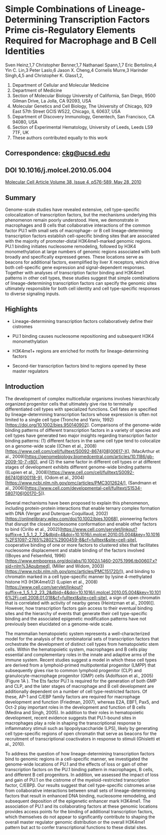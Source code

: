 # Simple Combinations of Lineage-Determining Transcription Factors Prime cis-Regulatory Elements Required for Macrophage and B Cell Identities

Sven Heinz,1,7 Christopher Benner,1,7 Nathanael Spann,1,7 Eric Bertolino,4 Yin C. Lin,3 Peter Laslo,6 Jason X. Cheng,4
Cornelis Murre,3 Harinder Singh,4,5 and Christopher K. Glass1,2,
1. Department of Cellular and Molecular Medicine
2. Department of Medicine
3. Section of Molecular Biology University of California, San Diego, 9500 Gilman Drive, La Jolla, CA 92093, USA
4. Molecular Genetics and Cell Biology, The University of Chicago, 929 East 57th Street GCIS W522, Chicago, IL 60637, USA
5. Department of Discovery Immunology, Genentech, San Francisco, CA 94080, USA
6. Section of Experimental Hematology, University of Leeds, Leeds LS9 7TF, UK
7. These authors contributed equally to this work

## Correspondence: ckg@ucsd.edu
## DOI 10.1016/j.molcel.2010.05.004

[Molecular Cell Article Volume 38, Issue 4, p576-589, May 28, 2010](https://doi.org/10.1016/j.molcel.2010.05.004)

## Summary

Genome-scale studies have revealed extensive, cell type-specific colocalization of transcription factors, but the mechanisms underlying this phenomenon remain poorly understood. Here, we demonstrate in macrophages and B cells that collaborative interactions of the common factor PU.1 with small sets of macrophage- or B cell lineage-determining transcription factors establish cell-specific binding sites that are associated with the majority of promoter-distal H3K4me1-marked genomic regions. PU.1 binding initiates nucleosome remodeling, followed by H3K4 monomethylation at large numbers of genomic regions associated with both broadly and specifically expressed genes. These locations serve as beacons for additional factors, exemplified by liver X receptors, which drive both cell-specific gene expression and signal-dependent responses. Together with analyses of transcription factor binding and H3K4me1 patterns in other cell types, these studies suggest that simple combinations of lineage-determining transcription factors can specify the genomic sites ultimately responsible for both cell identity and cell type-specific responses to diverse signaling inputs.

## Highlights

* Lineage-determining transcription factors collaboratively define their cistromes

* PU.1 binding causes nucleosome repositioning and subsequent H3K4 monomethylation 

* H3K4me1+ regions are enriched for motifs for lineage-determining factors

* Second-tier transcription factors bind to regions opened by these master regulators

## Introduction 

The development of complex multicellular organisms involves hierarchically organized progenitor cells that ultimately give rise to terminally differentiated cell types with specialized functions. Cell fates are specified by lineage-determining transcription factors whose expression is often not limited to a single cell type (Tronche and Yaniv, 1992)[https://doi.org/10.1002/bies.950140902]. Comparisons of the genome-wide binding patterns of different transcription factors in a variety of species and cell types have generated two major insights regarding transcription factor binding patterns: (1) different factors in the same cell type tend to colocalize on a genome-wide scale ((Chen et al., 2008)[https://www.cell.com/cell/fulltext/S0092-8674(08)00617-X], (MacArthur et al., 2009)[https://genomebiology.biomedcentral.com/articles/10.1186/gb-2009-10-7-r80], and (2) the same factor in different cell types or at different stages of development exhibits different genome-wide binding patterns ((Lupien et al., 2008)[https://www.cell.com/cell/fulltext/S0092-8674(08)00118-9], (Odom et al., 2004)[https://www.ncbi.nlm.nih.gov/pmc/articles/PMC3012624/], (Sandmann et al., 2006)[https://www.cell.com/developmental-cell/fulltext/S1534-5807(06)00170-5]).

Several mechanisms have been proposed to explain this phenomenon, including protein-protein interactions that enable ternary complex formation with DNA (Verger and Duterque-Coquillaud, 2002)[https://onlinelibrary.wiley.com/doi/10.1002/bies.10068], pioneering factors that disrupt the closed nucleosome conformation and enable other factors to bind (Cirillo et al., 2002)[https://www.cell.com/servlet/linkout?suffix=e_1_5_1_2_7_2&dbid=4&doi=10.1016/j.molcel.2010.05.004&key=10.1016%2FS1097-2765%2802%2900459-8&cf=fulltext&site=cell-site], cooperative binding of one or more factors to clustered sites that facilitates nucleosome displacement and stable binding of the factors involved ((Boyes and Felsenfeld, 1996)[https://www.embopress.org/doi/abs/10.1002/j.1460-2075.1996.tb00607.x?sid=nlm%3Apubmed], (Miller and Widom, 2003)[https://www.ncbi.nlm.nih.gov/pmc/articles/PMC151720/]), and binding to chromatin marked in a cell type-specific manner by lysine 4-methylated histone H3 (H3K4me1/2) (Lupien et al., 2008)[https://www.cell.com/servlet/linkout?suffix=e_1_5_1_2_23_2&dbid=4&doi=10.1016/j.molcel.2010.05.004&key=10.1016%2Fj.cell.2008.01.018&cf=fulltext&site=cell-site], a sign of open chromatin that is correlated with activity of nearby genes (Heintzman et al., 2009)[]. However, how transcription factors gain access to their eventual binding sites and the hierarchy of events that generate their cell type-specific binding and the associated epigenetic modification patterns have not previously been elucidated on a genome-wide scale.

The mammalian hematopoietic system represents a well-characterized model for the analysis of the combinatorial sets of transcription factors that orchestrate the development of distinct cell types from hematopoietic stem cells. Within the hematopoietic system, macrophages and B cells play essential and complementary roles in the innate and adaptive arms of the immune system. Recent studies suggest a model in which these cell types are derived from a lymphoid-primed multipotential progenitor (LMPP) that subsequently gives rise to common lymphoid progenitor (CLP) and granulocyte-macrophage progenitor (GMP) cells (Adolfsson et al., 2005) (Figure 1A ). The Ets factor PU.1 is required for the generation of both GMP and CLP, and the later stages of macrophage and B cell development are additionally dependent on a number of cell type-restricted factors. Of these, AP-1 and C/EBP family factors are required for macrophage development and function (Friedman, 2007), whereas E2A, EBF1, Pax5, and Oct-2 play important roles in the development and function of B cells (Medina and Singh, 2005). In addition to their roles in hematopoietic development, recent evidence suggests that PU.1-bound sites in macrophages play a role in shaping the transcriptional response to inflammatory stimuli such as lipopolysaccharide (LPS), likely by generating cell type-specific regions of open chromatin that serve as beacons for the recruitment of transcriptional coactivators in response to stimuli (Ghisletti et al., 2010). 

To address the question of how lineage-determining transcription factors bind to genomic regions in a cell-specific manner, we investigated the genome-wide locations of PU.1 and the effects of loss or gain of other transcription factors on the PU.1 binding pattern in macrophages, B cells, and different B cell progenitors. In addition, we assessed the impact of loss and gain of PU.1 on the cistrome of the myeloid-restricted transcription factor, C/EBPβ. Our results suggest that cell type-specific cistromes arise from collaborative interactions between small sets of lineage-determining factors that result in enhanced DNA binding, nucleosome remodeling, and subsequent deposition of the epigenetic enhancer mark H3K4me1. The association of PU.1 and its collaborating factors at these genomic locations provides access points for the binding of additional transcription factors, which themselves do not appear to significantly contribute to shaping the overall master regulator genomic distribution or the overall H3K4me1 pattern but act to confer transcriptional functions to these distal sites.